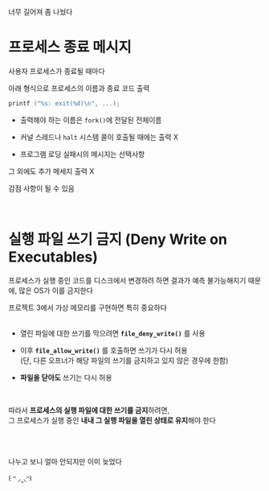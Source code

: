 너무 길어져 좀 나눴다

# 프로세스 종료 메시지

사용자 프로세스가 종료될 때마다

아래 형식으로 프로세스의 이름과 종료 코드 출력

```c
printf ("%s: exit(%d)\n", ...);
```

- 출력해야 하는 이름은 `fork()`에 전달된 전체이름

- 커널 스레드나 `halt` 시스템 콜이 호출될 때에는 출력 X

- 프로그램 로딩 실패시의 메시지는 선택사항

그 외에도 추가 메세지 출력 X

감점 사항이 될 수 있음

<br>

# 실행 파일 쓰기 금지 (Deny Write on Executables)

프로세스가 실행 중인 코드를 디스크에서 변경하려 하면 결과가 예측 불가능해지기 때문에, 많은 OS가 이를 금지한다

프로젝트 3에서 가상 메모리를 구현하면 특히 중요하다
<br><br>

- 열린 파일에 대한 쓰기를 막으려면 **`file_deny_write()`** 를 사용

- 이후 **`file_allow_write()`** 를 호출하면 쓰기가 다시 허용<br>
(단, 다른 오프너가 해당 파일의 쓰기를 금지하고 있지 않은 경우에 한함)

- **파일을 닫아도** 쓰기는 다시 허용

<br>

따라서 **프로세스의 실행 파일에 대한 쓰기를 금지**하려면, <br>
그 프로세스가 실행 중인 **내내 그 실행 파일을 열린 상태로 유지**해야 한다

<br><br>

나누고 보니 얼마 안되지만 이미 늦었다

꒰ ᐢ ◞‸◟ᐢ꒱
